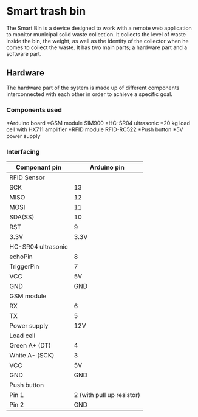 # Smart trash bin

The Smart Bin is a device designed to work with a remote web application to monitor municipal solid waste collection. It collects the level of waste inside the bin, the weight, as well as the identity of the collector when he comes to collect the waste. It has two main parts; a hardware part and a software part.

## Hardware

The hardware part of the system is made up of different components interconnected with each other in order to achieve a specific goal.

### Components used

*Arduino board
*GSM module SIM900
*HC-SR04 ultrasonic
*20 kg load cell with HX711 amplifier
*RFID module RFID-RC522
*Push button
*5V power supply

### Interfacing 

| **Componant pin** 		| **Arduino pin** 		|
|-------------------------------|-------------------------------|
| RFID Sensor       		|  		               	|
| SCK               		| 13		               	|
| MISO              		| 12  		             	|
| MOSI              		| 11  		             	|
| SDA(SS)           		| 10     	          	|
| RST               		| 9      	          	|
| 3.3V				| 3.3V				|
| HC-SR04 ultrasonic		|         	        	|
| echoPin           		| 8       	         	|
| TriggerPin        		| 7       	         	|
| VCC				| 5V				|
| GND				| GND				|
| GSM module   			|				|
| RX				| 6  				|
| TX				| 5				|
| Power supply			| 12V				|	
| Load cell         		|   	  	            	|
| Green A+ (DT)			| 4				|
| White A- (SCK)    		| 3        	        	|
| VCC				| 5V				|
| GND				| GND				|
| Push button			|				|
| Pin 1				| 2 (with pull up resistor)	|
| Pin 2				| GND				|
